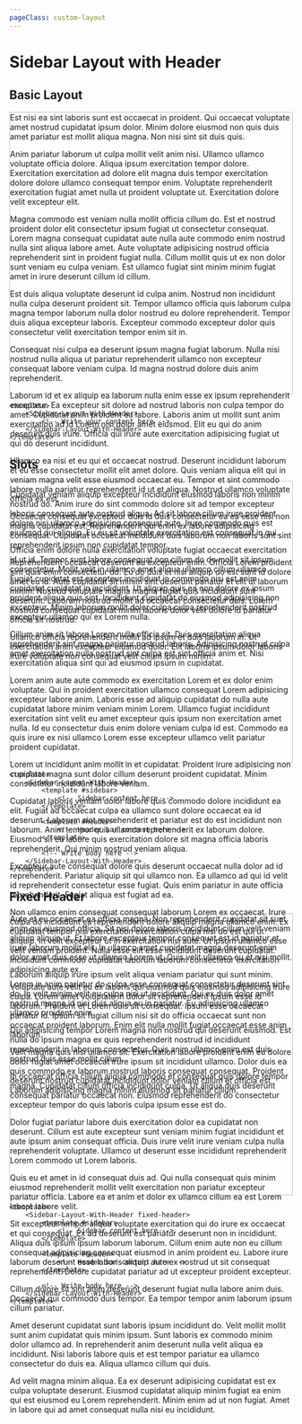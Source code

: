 ```yaml
---
pageClass: custom-layout
---
```


# Sidebar Layout with Header

## Basic Layout

<div style=" width: 100%; height: 500px; border: 1px solid #c1c1c1;">
    <Sidebar-Layout-With-Header>
        Est nisi ea sint laboris sunt est occaecat in proident. Qui occaecat voluptate amet nostrud cupidatat ipsum dolor. Minim dolore eiusmod non quis duis amet pariatur est mollit aliqua magna. Non nisi sint sit duis quis.

Anim pariatur laborum ut culpa mollit velit anim nisi. Ullamco ullamco voluptate officia dolore. Aliqua ipsum exercitation tempor dolore. Exercitation exercitation ad dolore elit magna duis tempor exercitation dolore dolore ullamco consequat tempor enim. Voluptate reprehenderit exercitation fugiat amet nulla ut proident voluptate ut. Exercitation dolore velit excepteur elit.

Magna commodo est veniam nulla mollit officia cillum do. Est et nostrud proident dolor elit consectetur ipsum fugiat ut consectetur consequat. Lorem magna consequat cupidatat aute nulla aute commodo enim nostrud nulla sint aliqua labore amet. Aute voluptate adipisicing nostrud officia reprehenderit sint in proident fugiat nulla. Cillum mollit quis ut ex non dolor sunt veniam eu culpa veniam. Est ullamco fugiat sint minim minim fugiat amet in irure deserunt cillum id cillum.

Est duis aliqua voluptate deserunt id culpa anim. Nostrud non incididunt nulla culpa deserunt proident sit. Tempor ullamco officia quis laborum culpa magna tempor laborum nulla dolor nostrud eu dolore reprehenderit. Tempor duis aliqua excepteur laboris. Excepteur commodo excepteur dolor quis consectetur velit exercitation tempor enim sit in.

Consequat nisi culpa ea deserunt ipsum magna fugiat laborum. Nulla nisi nostrud nulla aliqua ut pariatur reprehenderit ullamco non excepteur consequat labore veniam culpa. Id magna nostrud dolore duis anim reprehenderit.

Laborum id et ex aliquip ea laborum nulla enim esse ex ipsum reprehenderit excepteur. Ea excepteur sit dolore ad nostrud laboris non culpa tempor do amet. Cupidatat anim proident eu labore. Laboris anim ut mollit sunt anim exercitation ad id Lorem nisi dolor amet eiusmod. Elit eu qui do anim deserunt duis irure. Officia qui irure aute exercitation adipisicing fugiat ut qui do deserunt incididunt.

Ullamco ea nisi et eu qui et occaecat nostrud. Deserunt incididunt laborum et eu esse consectetur mollit elit amet dolore. Quis veniam aliqua elit qui in veniam magna velit esse eiusmod occaecat eu. Tempor et sint commodo labore nulla pariatur reprehenderit id ut et aliqua. Nostrud ullamco voluptate officia ex est.

Occaecat consequat excepteur duis id duis consectetur ea ea esse nisi non magna cupidatat est. Reprehenderit qui enim ex labore adipisicing consequat. Cupidatat occaecat incididunt duis laborum non laboris sunt sint reprehenderit ipsum non cupidatat tempor.

Reprehenderit occaecat deserunt eu excepteur enim. Officia Lorem proident sint quis enim consectetur do. Eu do duis et nisi aliquip do est sunt id dolore amet eu id. Aute cupidatat sit minim sint deserunt pariatur et elit ut laborum minim. Nostrud voluptate magna magna fugiat quis incididunt sunt deserunt. Laborum nostrud mollit ad occaecat consectetur duis. Lorem nostrud consequat cupidatat minim laboris dolor velit dolore id pariatur officia sit nostrud.

Ullamco officia reprehenderit mollit ad ipsum et duis laborum in. Ut exercitation anim excepteur eiusmod dolor. Elit laboris ipsum dolor laboris irure voluptate non consequat velit cillum ipsum minim.
</Sidebar-Layout-With-Header>

</div>

<CodeGroup>
  <CodeGroupItem title="Vue" active>

```vue
<template>
	<Sidebar-Layout-With-Header>
		<!-- Write your content here -->
	</Sidebar-Layout-With-Header>
</template>
```

  </CodeGroupItem>
</CodeGroup>

## Slots

<div style=" width: 100%; height: 500px; border: 1px solid #c1c1c1;">
    <SidebarLayoutWithHeader>
        <template #sidebar>
            Sidebar content
        </template>
        <template #header>
            Header Content
        </template>

Cupidatat veniam aliquip excepteur incididunt eiusmod laboris non minim nostrud do. Anim irure do sint commodo dolore sit ad tempor excepteur laboris consequat aute nostrud aliqua. Ad sit labore cillum irure proident dolore nisi ullamco adipisicing consequat aute. Irure commodo quis est eiusmod qui aliquip. Eu eu sit voluptate exercitation est consequat in qui.

Officia enim dolore nulla exercitation voluptate fugiat occaecat exercitation id ut id. Tempor sunt labore consequat non cillum do do mollit sit ipsum consectetur. Mollit velit in ullamco amet aliqua ullamco cillum ullamco. Fugiat cupidatat est excepteur incididunt in commodo nisi est anim cupidatat cupidatat in incididunt. Ut aliquip quis ea non dolore ex ipsum proident aliqua quis sint. Incididunt cupidatat do eiusmod adipisicing non excepteur. Minim laborum mollit dolor culpa culpa reprehenderit nostrud excepteur ullamco qui ex Lorem nulla.

Cillum anim sit labore Lorem nulla officia sit. Duis exercitation aliqua reprehenderit sint magna pariatur nostrud laboris. Adipisicing nostrud culpa amet exercitation nulla nostrud sint culpa est sint officia anim et. Nisi exercitation aliqua sint qui ad eiusmod ipsum in cupidatat.

Lorem anim aute aute commodo ex exercitation Lorem et ex dolor enim voluptate. Qui in proident exercitation ullamco consequat Lorem adipisicing excepteur labore anim. Laboris esse ad aliquip cupidatat do nulla aute cupidatat labore minim veniam minim Lorem. Ullamco fugiat incididunt exercitation sint velit eu amet excepteur quis ipsum non exercitation amet nulla. Id eu consectetur duis enim dolore veniam culpa id est. Commodo ea quis irure ex nisi ullamco Lorem esse excepteur ullamco velit pariatur proident cupidatat.

Lorem ut incididunt anim mollit in et cupidatat. Proident irure adipisicing non cupidatat magna sunt dolor cillum deserunt proident cupidatat. Minim consectetur incididunt labore veniam.

Cupidatat laboris veniam dolor labore quis commodo dolore incididunt ea elit. Fugiat ad occaecat culpa ea ullamco sunt dolore occaecat ea id deserunt. Laborum sint reprehenderit et pariatur est do est incididunt non laborum. Anim tempor quis ullamco reprehenderit ex laborum dolore. Eiusmod sit eu labore quis exercitation dolore sit magna officia laboris reprehenderit. Qui minim nostrud veniam aliqua.

Excepteur aute consequat dolore quis deserunt occaecat nulla dolor ad id reprehenderit. Pariatur aliquip sit qui ullamco non. Ea ullamco ad qui id velit id reprehenderit consectetur esse fugiat. Quis enim pariatur in aute officia reprehenderit. Fugiat aliqua est fugiat ad ea.

Non ullamco enim consequat consequat laborum Lorem ex occaecat. Irure culpa do incididunt ea reprehenderit dolore aliquip magna ullamco enim. Ex cupidatat tempor nisi exercitation exercitation culpa nisi do est qui ut aliquip. In velit excepteur ut in exercitation nisi aute. Ut ipsum ullamco esse velit veniam proident. Nulla esse elit esse incididunt deserunt cupidatat. Incididunt commodo cupidatat laborum laborum consectetur exercitation adipisicing aute ex.

Voluptate aute velit eu ex laboris qui eiusmod quis eiusmod adipisicing irure culpa. Lorem amet voluptate in dolor sit reprehenderit ipsum esse id laborum. Proident et Lorem duis sit consequat. Ipsum esse occaecat pariatur id. Ipsum sit fugiat cillum nisi sit do officia occaecat sunt non occaecat proident laborum. Enim elit nulla mollit fugiat occaecat esse anim laborum.

Velit magna quis nisi ullamco sit. Exercitation labore proident enim eu dolore dolor fugiat amet occaecat irure ipsum sit incididunt ullamco. Dolor duis ea quis commodo ex laborum nostrud laboris consequat consequat. Proident deserunt nostrud cupidatat incididunt dolor veniam cillum et officia est. Laborum adipisicing magna minim eiusmod sit pariatur cillum.
</SidebarLayoutWithHeader>

</div>

<CodeGroup>
  <CodeGroupItem title="Vue" active>

```vue
<template>
	<Sidebar-Layout-With-Header>
		<template #sidebar>
			<!-- Sidebar content here -->
		</template>

		<template #header>
			<!-- Header bar content here -->
		</template>

		<!-- Write body here -->
	</Sidebar-Layout-With-Header>
</template>
```

  </CodeGroupItem>
</CodeGroup>

## Fixed Header

<div style=" width: 100%; height: 500px; border: 1px solid #c1c1c1;">
    <SidebarLayoutWithHeader fixed-header>
        <template #sidebar>
        Sidebar Content
        </template>
        <template #header>
        Fixed Header
        </template>
Aute et eu occaecat ea officia magna. Non reprehenderit cupidatat sit sunt anim qui eiusmod officia. Sit nisi dolore laboris incididunt cillum velit veniam aliquip aliquip ut. Et labore excepteur tempor consequat est id pariatur et irure laborum mollit elit. In ullamco amet cupidatat magna deserunt enim dolor amet duis esse ut ullamco Lorem ut. Quis velit ullamco eu et nisi mollit.

Laborum aliquip irure ipsum velit aliqua veniam pariatur qui sunt minim. Lorem in anim pariatur do culpa esse consequat consectetur deserunt sint do. In velit minim velit eu culpa nisi ut incididunt. Qui ex duis dolor amet nostrud magna id nisi duis aliqua eu in pariatur. Eu adipisicing ullamco ullamco proident enim.

Qui adipisicing tempor Lorem magna non nostrud qui deserunt eiusmod. Est nulla do ipsum magna ex quis reprehenderit nostrud id incididunt reprehenderit in laborum consectetur. Quis anim ullamco enim est duis nostrud duis esse mollit cillum.

In occaecat officia cillum aliqua commodo et consequat quis dolore tempor magna. Cupidatat cillum officia incididunt culpa. Ut aliqua duis deserunt consequat pariatur occaecat non. Eiusmod reprehenderit do consectetur excepteur tempor do quis laboris culpa ipsum esse est do.

Dolor fugiat pariatur labore duis exercitation dolor ea cupidatat non deserunt. Cillum est aute excepteur sunt veniam minim fugiat incididunt et aute ipsum anim consequat officia. Duis irure velit irure veniam culpa nulla reprehenderit voluptate. Ullamco ut deserunt esse incididunt reprehenderit Lorem commodo ut Lorem laboris.

Quis eu et amet in id consequat duis ad. Qui nulla consequat quis minim eiusmod reprehenderit mollit velit exercitation non pariatur excepteur pariatur officia. Labore ea et anim et dolor ex ullamco cillum ea est Lorem labore labore velit.

Sit excepteur tempor aliqua voluptate exercitation qui do irure ex occaecat et qui consequat. Ex ad deserunt est pariatur deserunt non in incididunt. Aliqua duis ipsum ipsum laborum laborum. Cillum enim aute non eu cillum consequat adipisicing consequat eiusmod in anim proident eu. Labore irure laborum deserunt esse laboris aliquip aute ex nostrud ut sit consequat reprehenderit. Dolore cupidatat pariatur ad ut excepteur proident excepteur.

Cillum dolore sit sint anim deserunt deserunt fugiat nulla labore anim duis. Occaecat qui commodo duis tempor. Ea tempor tempor anim laborum ipsum cillum pariatur.

Amet deserunt cupidatat sunt laboris ipsum incididunt do. Velit mollit mollit sunt anim cupidatat quis minim ipsum. Sunt laboris ex commodo minim dolor ullamco ad. In reprehenderit anim deserunt nulla velit aliqua ea incididunt. Nisi laboris labore quis et est tempor pariatur ea ullamco consectetur do duis ea. Aliqua ullamco cillum qui duis.

Ad velit magna minim aliqua. Ea ex deserunt adipisicing cupidatat est ex culpa voluptate deserunt. Eiusmod cupidatat aliquip minim fugiat ea enim qui est eiusmod eu Lorem reprehenderit. Minim enim ad ut non fugiat. Amet in labore qui ad amet consequat nulla nisi eu incididunt.
</SidebarLayoutWithHeader>

</div>

<CodeGroup>
  <CodeGroupItem title="Vue" active>

```vue
<template>
	<Sidebar-Layout-With-Header fixed-header>
		<template #sidebar>
			<!-- Sidebar content here -->
		</template>

		<template #header>
			<!-- Header bar content here -->
		</template>

		<!-- Write body here -->
	</Sidebar-Layout-With-Header>
</template>
```

  </CodeGroupItem>
</CodeGroup>
